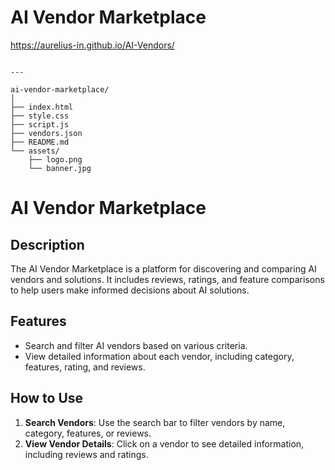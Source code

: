 # AI Vendor Marketplace 

https://aurelius-in.github.io/AI-Vendors/
```

---

ai-vendor-marketplace/
│
├── index.html
├── style.css
├── script.js
├── vendors.json
├── README.md
└── assets/
    ├── logo.png
    └── banner.jpg
```
# AI Vendor Marketplace

## Description
The AI Vendor Marketplace is a platform for discovering and comparing AI vendors and solutions. It includes reviews, ratings, and feature comparisons to help users make informed decisions about AI solutions.

## Features
- Search and filter AI vendors based on various criteria.
- View detailed information about each vendor, including category, features, rating, and reviews.

## How to Use
1. **Search Vendors**: Use the search bar to filter vendors by name, category, features, or reviews.
2. **View Vendor Details**: Click on a vendor to see detailed information, including reviews and ratings.
